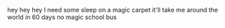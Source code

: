 hey hey hey
I need some sleep on a magic carpet
it'll take me around the world in 60 days
no magic school bus
